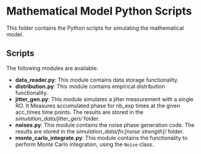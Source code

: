 # Mathematical Model Python Scripts

This folder contains the Python scripts for simulating the mathematical model.

## Scripts

The following modules are available:
- **data_reader.py**: This module contains data storage functionality.
- **distribution.py**: This module contains empirical distribution functionality.
- **jitter_gen.py**: This module simulates a jitter measurement with a single RO. It Measures accumulated phase for nb_exp times at the given acc_times time points. The results are stored in the *simulation_data/jitter_gen/* folder.
- **noises.py**: This module contains the noise phase generation code. The results are stored in the *simulation_data/fn:[noise strength]/* folder.
- **monte_carlo_integrate.py**: This module contains the functionality to perform Monte Carlo integration, using the `Noise` class.